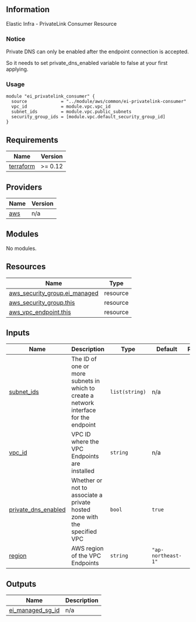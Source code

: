 ## Information

Elastic Infra - PrivateLink Consumer Resource

### Notice

Private DNS can only be enabled after the endpoint connection is accepted.

So it needs to set private_dns_enabled variable to false at your first applying.

### Usage

```hcl
module "ei_privatelink_consumer" {
  source             = "../module/aws/common/ei-privatelink-consumer"
  vpc_id             = module.vpc.vpc_id
  subnet_ids         = module.vpc.public_subnets
  security_group_ids = [module.vpc.default_security_group_id]
}
```

<!-- BEGINNING OF PRE-COMMIT-TERRAFORM DOCS HOOK -->
## Requirements

| Name | Version |
|------|---------|
| <a name="requirement_terraform"></a> [terraform](#requirement\_terraform) | >= 0.12 |

## Providers

| Name | Version |
|------|---------|
| <a name="provider_aws"></a> [aws](#provider\_aws) | n/a |

## Modules

No modules.

## Resources

| Name | Type |
|------|------|
| [aws_security_group.ei_managed](https://registry.terraform.io/providers/hashicorp/aws/latest/docs/resources/security_group) | resource |
| [aws_security_group.this](https://registry.terraform.io/providers/hashicorp/aws/latest/docs/resources/security_group) | resource |
| [aws_vpc_endpoint.this](https://registry.terraform.io/providers/hashicorp/aws/latest/docs/resources/vpc_endpoint) | resource |

## Inputs

| Name | Description | Type | Default | Required |
|------|-------------|------|---------|:--------:|
| <a name="input_subnet_ids"></a> [subnet\_ids](#input\_subnet\_ids) | The ID of one or more subnets in which to create a network interface for the endpoint | `list(string)` | n/a | yes |
| <a name="input_vpc_id"></a> [vpc\_id](#input\_vpc\_id) | VPC ID where the VPC Endpoints are installed | `string` | n/a | yes |
| <a name="input_private_dns_enabled"></a> [private\_dns\_enabled](#input\_private\_dns\_enabled) | Whether or not to associate a private hosted zone with the specified VPC | `bool` | `true` | no |
| <a name="input_region"></a> [region](#input\_region) | AWS region of the VPC Endpoints | `string` | `"ap-northeast-1"` | no |

## Outputs

| Name | Description |
|------|-------------|
| <a name="output_ei_managed_sg_id"></a> [ei\_managed\_sg\_id](#output\_ei\_managed\_sg\_id) | n/a |

<!-- END OF PRE-COMMIT-TERRAFORM DOCS HOOK -->
